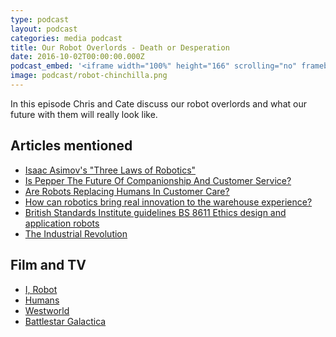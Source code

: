 ```yaml
---
type: podcast
layout: podcast
categories: media podcast
title: Our Robot Overlords - Death or Desperation
date: 2016-10-02T00:00:00.000Z
podcast_embed: '<iframe width="100%" height="166" scrolling="no" frameborder="no" src="https://w.soundcloud.com/player/?url=https%3A//api.soundcloud.com/tracks/290975907%3Fsecret_token%3Ds-Or6bg&amp;color=ff5500&amp;auto_play=false&amp;hide_related=false&amp;show_comments=true&amp;show_user=true&amp;show_reposts=false"></iframe>'
image: podcast/robot-chinchilla.png
---
```


In this episode Chris and Cate discuss our robot overlords and what our future with them will really look like.

## Articles mentioned

- [Isaac Asimov's "Three Laws of Robotics"](https://www.auburn.edu/~vestmon/robotics.html)
- [Is Pepper The Future Of Companionship And Customer Service?](https://readwrite.com/2016/03/10/pepper-robot-helper/)
- [Are Robots Replacing Humans In Customer Care?](https://readwrite.com/2016/04/24/robots-replacing-humans-in-customer-care-pr1/)
- [How can robotics bring real innovation to the warehouse experience?](https://readwrite.com/2016/10/04/how-robotics-bring-great-innovtion-toinnovation-il4/)
- [British Standards Institute guidelines BS 8611 Ethics design and application robots](https://shop.bsigroup.com/ProductDetail?pid=000000000030320089)
- [The Industrial Revolution](https://www.history.com/topics/industrial-revolution)

## Film and TV

- [I, Robot](https://www.imdb.com/title/tt0343818/)
- [Humans](https://en.wikipedia.org/wiki/Humans_(TV_series))
- [Westworld](https://www.imdb.com/title/tt0475784/)
- [Battlestar Galactica](https://en.wikipedia.org/wiki/Battlestar_Galactica_(2004_TV_series))
